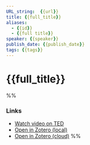 ```yaml
---
URL_string:  {{url}}
title: {{full_title}}
aliases:
  - {{id}}
  - {{full title}}
speaker: {{speaker}}
publish_date: {{publish_date}}
tags: {{tags}}
---
```

# {{full_title}}

%%
### Links
- [Watch video on TED]({{url}})
- [Open in Zotero (local)]({{zotero_local_link}})
- [Open in Zotero (cloud)]({{zotero_cloud_link}})
%%





